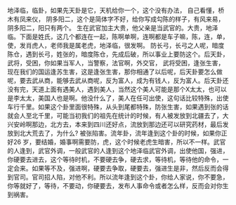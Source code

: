地泽临，临卦，如果先天卦是它，天机给你一个，这个没有办法， 自己看懂，桥木有凤来仪， 阴多阳二，这个是简体字不好，给你写成勾陈的样子，有风来易，阴多阳二，阳只有两个。
生在武官加主大贵，他父亲是当武官的。大贵，地泽临。下面是姓氏，这几个都连在一起，陈啊单啊，连啊都是车子嘛，陈，连，单，使，发肖虎人，老师我是属老虎，地泽临，很发啊。 防长弓，长弓之人呢，暗度陈仓，遇到长弓，姓张的，暗度陈仓，先成后破，所以事业上要防这个。后天卦，武将，受困，你如果当军人，当警察，法官啊，外交官， 武将受困，逢张生害，现在我们的国运逢苏生害，这是逢张生害，那你相通了以后呢，后天卦要怎么做呢，要去武从商，能够去武从商呢，反为富人，成为有钱人，反为富人。后天卦还没有完，天道上面有遇美人，遇到美人，当然这个美人可能是那个X太太，也可以是李太太，美国人也是啊。他没什么了，美人在任可出使，这句话比较特殊，出使车行千里。如果这个卦里面很特殊，从头到尾都特殊，防张生害，如果遇到张的话就会人至北千里，可能当初我们的祖先在统计的时候，有人被发放到北疆去了，大兴安岭啊那边，北方去，本来到四川还好点，流放到那边还可以研究药材，最后发放到北大荒去了，为什么? 被张陷害。流年卦，流年逢到这个卦的时候，如果你正好26 岁，要结婚，婚事啊需要防，虎，这个时候老虎生暗害，所以不一样。武官的人逢到，武官外调，一般武官的人逢到这个地泽临武官外调，出使他国，强进，你硬要去进去，这个等待时机，不要硬去争，硬去求，等待机，等待他的命令，一定会来。如果等不及，强进啊，硬要去争取，硬要去，强进生是非，然后反而会得到官司。官司招人陷，对他不利。所以流年逢到这个卦，你给人家说，你不要急，你等就好了，等待，不要动，你硬要去，发布人事命令或者怎么样，反而会对你生到祸害。